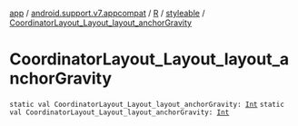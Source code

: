 [app](../../../index.md) / [android.support.v7.appcompat](../../index.md) / [R](../index.md) / [styleable](index.md) / [CoordinatorLayout_Layout_layout_anchorGravity](./-coordinator-layout_-layout_layout_anchor-gravity.md)

# CoordinatorLayout_Layout_layout_anchorGravity

`static val CoordinatorLayout_Layout_layout_anchorGravity: `[`Int`](https://kotlinlang.org/api/latest/jvm/stdlib/kotlin/-int/index.html)
`static val CoordinatorLayout_Layout_layout_anchorGravity: `[`Int`](https://kotlinlang.org/api/latest/jvm/stdlib/kotlin/-int/index.html)